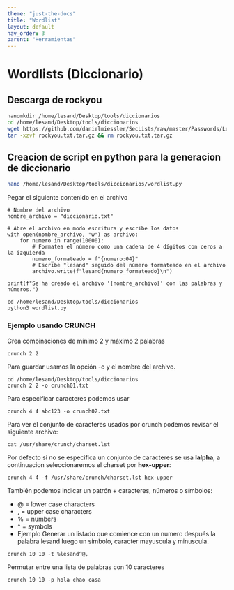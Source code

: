 ```yaml
---
theme: "just-the-docs"
title: "Wordlist"
layout: default
nav_order: 3
parent: "Herramientas"
---
```

# **Wordlists (Diccionario)**
## Descarga de rockyou
```bash
nanomkdir /home/lesand/Desktop/tools/diccionarios
cd /home/lesand/Desktop/tools/diccionarios
wget https://github.com/danielmiessler/SecLists/raw/master/Passwords/Leaked-Databases/rockyou.txt.tar.gz
tar -xzvf rockyou.txt.tar.gz && rm rockyou.txt.tar.gz
```
## Creacion de script en python para la generacion de diccionario
```bash
nano /home/lesand/Desktop/tools/diccionarios/wordlist.py
```
Pegar el siguiente contenido en el archivo
```
# Nombre del archivo
nombre_archivo = "diccionario.txt"

# Abre el archivo en modo escritura y escribe los datos
with open(nombre_archivo, "w") as archivo:
    for numero in range(10000):
        # Formatea el número como una cadena de 4 dígitos con ceros a la izquierda
        numero_formateado = f"{numero:04}"
        # Escribe "lesand" seguido del número formateado en el archivo
        archivo.write(f"lesand{numero_formateado}\n")

print(f"Se ha creado el archivo '{nombre_archivo}' con las palabras y números.")
```
```
cd /home/lesand/Desktop/tools/diccionarios
python3 wordlist.py  
```
### Ejemplo usando CRUNCH

Crea combinaciones de mínimo 2 y máximo 2 palabras
```
crunch 2 2 
```

Para guardar usamos la opción -o y el nombre del archivo.
```
cd /home/lesand/Desktop/tools/diccionarios
crunch 2 2 -o crunch01.txt
```

Para especificar caracteres podemos usar
 ```
 crunch 4 4 abc123 -o crunch02.txt
```

Para ver el conjunto de caracteres usados por crunch podemos revisar el siguiente archivo:
```
cat /usr/share/crunch/charset.lst
```

Por defecto si no se especifica un conjunto de caracteres se usa **lalpha**, a continuacion seleccionaremos el charset por **hex-upper**:
```
crunch 4 4 -f /usr/share/crunch/charset.lst hex-upper
```
También podemos indicar un patrón + caracteres, números o símbolos:
* @ = lower case characters
* , = upper case characters
* % = numbers
* ^ = symbols
* Ejemplo Generar un listado que comience con un numero después la palabra lesand luego un símbolo, caracter mayuscula y minuscula.
```
crunch 10 10 -t %lesand^@,
```

Permutar entre una lista de palabras con 10 caracteres
```
crunch 10 10 -p hola chao casa
```
